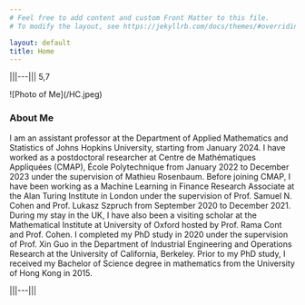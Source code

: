 ```yaml
---
# Feel free to add content and custom Front Matter to this file.
# To modify the layout, see https://jekyllrb.com/docs/themes/#overriding-theme-defaults

layout: default
title: Home
---
```


|||---||| 5,7
<div class="start-double-col">
<div class="home-image" markdown=1>
![Photo of Me](/HC.jpeg)
</div>
</div>

### About Me

<p>I am an assistant professor at the Department of Applied Mathematics and Statistics of Johns Hopkins University, starting from January 2024. I have worked as a postdoctoral researcher at Centre de Mathématiques Appliquées (CMAP), École Polytechnique from January 2022 to December 2023 under the supervision of Mathieu Rosenbaum. Before joining CMAP, I have been working as a Machine Learning in Finance Research Associate at the Alan Turing Institute in London under the supervision of Prof. Samuel N. Cohen and Prof. Lukasz Szpruch from September 2020 to December 2021. During my stay in the UK, I have also been a visiting scholar at the Mathematical Institute at University of Oxford hosted by Prof. Rama Cont and Prof. Cohen. I completed my PhD study in 2020 under the supervision of  Prof. Xin Guo in the Department of Industrial Engineering and Operations Research at the University of California, Berkeley. Prior to my PhD study, I received my Bachelor of Science degree in mathematics from the University of Hong Kong in 2015. </p>
|||---|||
